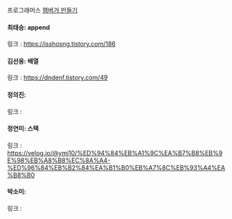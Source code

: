 프로그래머스 [햄버거 만들기](https://school.programmers.co.kr/learn/courses/30/lessons/133502)<br>

#### 최태승: append
링크 : https://isshosng.tistory.com/186

#### 김선웅: 배열
링크 : https://dndenf.tistory.com/49

#### 정의진:
링크 : 

#### 정연미: 스택
링크 : https://velog.io/@ymj10/%ED%94%84%EB%A1%9C%EA%B7%B8%EB%9E%98%EB%A8%B8%EC%8A%A4-%ED%96%84%EB%B2%84%EA%B1%B0%EB%A7%8C%EB%93%A4%EA%B8%B0

#### 박소미: 
링크 : 

